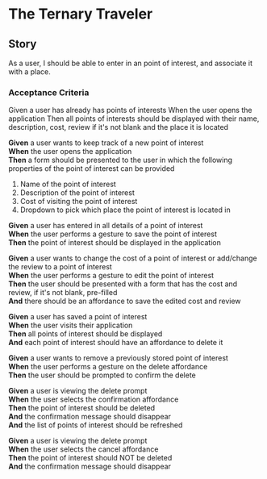# The Ternary Traveler

## Story
As a user, I should be able to enter in an point of interest, and associate it with a place.

### Acceptance Criteria
Given a user has already has points of interests
When the user opens the application
Then all points of interests should be displayed with their name, description, cost, review if it's not blank and the place it is located

**Given** a user wants to keep track of a new point of interest<br />
**When** the user opens the application<br />
**Then** a form should be presented to the user in which the following properties of the point of interest can be provided

1. Name of the point of interest
2. Description of the point of interest
3. Cost of visiting the point of interest
4. Dropdown to pick which place the point of interest is located in

**Given** a user has entered in all details of a point of interest<br />
**When** the user performs a gesture to save the point of interest<br />
**Then** the point of interest should be displayed in the application

**Given** a user wants to change the cost of a point of interest or add/change the review to a point of interest<br />
**When** the user performs a gesture to edit the point of interest<br />
**Then** the user should be presented with a form that has the cost and review, if it's not blank, pre-filled<br />
**And** there should be an affordance to save the edited cost and review

**Given** a user has saved a point of interest<br />
**When** the user visits their application<br />
**Then** all points of interest should be displayed<br />
**And** each point of interest should have an affordance to delete it

**Given** a user wants to remove a previously stored point of interest<br />
**When** the user performs a gesture on the delete affordance<br />
**Then** the user should be prompted to confirm the delete

**Given** a user is viewing the delete prompt<br />
**When** the user selects the confirmation affordance<br />
**Then** the point of interest should be deleted<br />
**And** the confirmation message should disappear<br />
**And** the list of points of interest should be refreshed

**Given** a user is viewing the delete prompt<br />
**When** the user selects the cancel affordance<br />
**Then** the point of interest should NOT be deleted<br />
**And** the confirmation message should disappear
